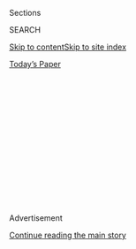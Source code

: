 <div id="app">

<div>

<div>

<div>

<div class="NYTAppHideMasthead css-1q2w90k e1suatyy0">

<div class="section css-ui9rw0 e1suatyy2">

<div class="css-eph4ug er09x8g0">

<div class="css-6n7j50">

</div>

<span class="css-1dv1kvn">Sections</span>

<div class="css-10488qs">

<span class="css-1dv1kvn">SEARCH</span>

</div>

[Skip to content](#site-content)[Skip to site
index](#site-index)

</div>

<div class="css-10698na e1huz5gh0">

</div>

</div>

<div id="masthead-bar-one" class="section hasLinks css-15hmgas e1csuq9d3">

<div class="css-uqyvli e1csuq9d0">

</div>

<div class="css-1uqjmks e1csuq9d1">

</div>

<div class="css-9e9ivx">

[](https://myaccount.nytimes3xbfgragh.onion/auth/login?response_type=cookie&client_id=vi)

</div>

<div class="css-1bvtpon e1csuq9d2">

[Today’s
Paper](https://www.nytimes3xbfgragh.onion/section/todayspaper)

</div>

</div>

</div>

</div>

<div data-aria-hidden="false">

<div id="site-content" data-role="main">

<div>

<div class="css-1aor85t" style="opacity:0.000000001;z-index:-1;visibility:hidden">

<div class="css-1hqnpie">

<div class="css-epjblv">

<span class="css-17xtcya">[Opinion](/section/opinion)</span><span class="css-x15j1o">|</span><span class="css-fwqvlz">Biden’s
Quietly Radical Care
Plan</span>

</div>

<div class="css-k008qs">

<div class="css-1iwv8en">

<span class="css-18z7m18"></span>

<div>

</div>

</div>

<span class="css-1n6z4y">https://nyti.ms/3fmlXEd</span>

<div class="css-1705lsu">

<div class="css-4xjgmj">

<div class="css-4skfbu" data-role="toolbar" data-aria-label="Social Media Share buttons, Save button, and Comments Panel with current comment count" data-testid="share-tools">

  - 
  - 
  - 
  - 
    
    <div class="css-6n7j50">
    
    </div>

  - 
  - 

</div>

</div>

</div>

</div>

</div>

</div>

<div id="NYT_TOP_BANNER_REGION" class="css-13pd83m">

</div>

<div id="top-wrapper" class="css-1sy8kpn">

<div id="top-slug" class="css-l9onyx">

Advertisement

</div>

[Continue reading the main
story](#after-top)

<div class="ad top-wrapper" style="text-align:center;height:100%;display:block;min-height:250px">

<div id="top" class="place-ad" data-position="top" data-size-key="top">

</div>

</div>

<div id="after-top">

</div>

</div>

<div>

<div class="css-v5btjw etb61u70">

<div class="css-v05ibm etb61u71">

[Opinion](/section/opinion)

</div>

</div>

<div id="sponsor-wrapper" class="css-1hyfx7x">

<div id="sponsor-slug" class="css-19vbshk">

Supported by

</div>

[Continue reading the main
story](#after-sponsor)

<div id="sponsor" class="ad sponsor-wrapper" style="text-align:center;height:100%;display:block">

</div>

<div id="after-sponsor">

</div>

</div>

<div class="css-186x18t">

</div>

<div class="css-1vkm6nb ehdk2mb0">

# Biden’s Quietly Radical Care Plan

</div>

The candidate is talking about child care and elder care in the same
breath, and making them part of his economic package. Both changes are
long overdue.

<div class="css-18e8msd">

<div class="css-vp77d3 epjyd6m0">

<div class="css-1p10dcb ey68jwv0" data-aria-hidden="true">

![Bryce
Covert](https://static01.graylady3jvrrxbe.onion/images/2017/08/15/opinion/bryce-covert/bryce-covert-thumbLarge-v2.png
"Bryce Covert")

</div>

<div class="css-1baulvz">

By <span class="css-1baulvz last-byline" itemprop="name">Bryce
Covert</span>

<div class="css-8atqhb">

Contributing Opinion Writer

</div>

</div>

</div>

  - Aug. 2,
    2020

  - 
    
    <div class="css-4xjgmj">
    
    <div class="css-d8bdto" data-role="toolbar" data-aria-label="Social Media Share buttons, Save button, and Comments Panel with current comment count" data-testid="share-tools">
    
      - 
      - 
      - 
      - 
        
        <div class="css-6n7j50">
        
        </div>
    
      - 
      - 
    
    </div>
    
    </div>

</div>

<div class="css-79elbk" data-testid="photoviewer-wrapper">

<div class="css-z3e15g" data-testid="photoviewer-wrapper-hidden">

</div>

<div class="css-1a48zt4 ehw59r15" data-testid="photoviewer-children">

![<span class="css-16f3y1r e13ogyst0" data-aria-hidden="true">Joe Biden
during a campaign event in Wilmington, Delaware last
week.</span><span class="css-cnj6d5 e1z0qqy90" itemprop="copyrightHolder"><span class="css-1ly73wi e1tej78p0">Credit...</span><span><span>Andrew
Caballero-Reynolds/Agence France-Presse — Getty
Images</span></span></span>](https://static01.graylady3jvrrxbe.onion/images/2020/08/02/opinion/02Covert/02Covert-articleLarge.jpg?quality=75&auto=webp&disable=upscale)

</div>

</div>

</div>

<div class="section meteredContent css-1r7ky0e" name="articleBody" itemprop="articleBody">

<div class="css-1fanzo5 StoryBodyCompanionColumn">

<div class="css-53u6y8">

Joe Biden’s [recent policy
proposal](https://www.cnbc.com/2020/07/21/biden-to-unveil-775-billion-plan-to-fund-child-care-and-elder-care.html)
to address the country’s crisis of care didn’t garner major headlines.
There were no haphazardly capitalized Trump tweets in response, nor
congressional Republicans denouncing it as socialism. But make no
mistake: His plan is quietly radical in both its comprehensiveness and
its framing.

Mr. Biden’s plan incorporates a lot of ideas that are not his own. His
pledge to give all 3- and 4-year-olds access to preschool? President
Barack Obama
[initiated](https://obamawhitehouse.archives.gov/the-press-office/2013/02/13/fact-sheet-president-obama-s-plan-early-education-all-americans)
an effort to ensure universal preschool in 2013. His promise to help
parents afford child care? It piggybacks on Senator Patty Murray and
Representative Bobby Scott’s [Child Care for Working Families
Act.](https://www.help.senate.gov/imo/media/doc/CCFWFA%20Fact%20Sheet%20116th%20Congress%20FINAL.pdf)
His argument that caregivers deserve better pay and more rights? To get
there, he says he’d sign the Domestic Workers Bill of Rights bill [put
forward](https://www.thenation.com/article/archive/federal-domestic-workers-bill-of-rights-harris-jayapal-labor/)
by Senator Kamala Harris and Representative Pramila Jayapal in 2018.

But by bringing all of these pieces together in one place and by talking
about them in the same breath with his other economic policies, he is
pushing this conversation into new territory. No longer is the struggle
to care for our families while earning a living something relegated to
kitchen tables and curtained-off hospital beds. These challenges affect
all of us, rippling throughout the entire economy. And Mr. Biden is the
first presidential candidate to drag them out of the shadows and into
the public conversation in such a sweeping way.

Mr. Biden’s plan ties together many kinds of care in one package: care
for young children, care for elderly parents, and care for the sick and
disabled. Each of these tends to get siloed off; as a result, they’re
fought for by disparate advocacy groups, whose efforts target varied
solutions. This fragmentation often keeps these constituencies from
coalescing into a single movement.

</div>

</div>

<div class="css-1fanzo5 StoryBodyCompanionColumn">

<div class="css-53u6y8">

Elder care is especially neglected in policymaking, despite the fact
that the number of Americans age 65 or older is set to grow by [more
than 90
percent](https://www.census.gov/library/visualizations/2018/comm/historic-first.html)
over the next four decades. Look no further for proof that we ignore the
plight of the elderly than the abysmal way people in nursing homes have
fared in the coronavirus crisis, where deaths recently passed
[40,000](https://data.cms.gov/stories/s/COVID-19-Nursing-Home-Data/bkwz-xpvg/).
A [vast
majority](https://www.longtermcarepoll.org/long-term-care-in-america-expectations-and-preferences-for-care-and-caregiving/)
of adults facing old age would prefer to remain in their homes, but
in-home care is usually cost prohibitive or unavailable. Mr. Biden wants
to find ways to make it more accessible and to ensure that the people
who provide this care are paid and treated well.

But it’s not just the inclusion of all of these kinds of care — for the
young, the old and the disabled — in one platform that breaks new
ground. It’s also that Mr. Biden puts these ideas forward as a central
part of his economic package, the heart of his campaign. This is both
smart politics and smart policy.

That adequate child care undergirds the smooth functioning of the rest
of the economy has become increasingly clear over the course of the
pandemic. But it was true long before the virus. The share of American
women in the paid work force has been [falling
behind](http://ftp.iza.org/dp7140.pdf) that in other developed countries
for decades thanks to a lack of investment in child care.We still
haven’t made the same conceptual leap with elder care, however, or
care for other family members who aren’t children — though we should.
Those who care for their spouses or parents are also [less likely to
work](https://www.urban.org/research/publication/impact-informal-caregiving-older-adults-laborsupply-and-economic-resources),
and even those with jobs [miss over a week of
work](http://news.gallup.com/businessjournal/151049/cost-caregiving-economy.aspx)
each year on average because of these responsibilities; the lost
productivity costs more than $28 billion a year. Imagine how much more
productive we could all be if we could obtain and afford quality care
for our children, parents, spouses and siblings.

Mr. Biden didn’t simply drag out a mom to talk about this issue; he
introduced his proposal by talking about himself. “I was a single parent
for five years after my wife and daughter were killed and my two boys
were badly injured,” [he
said](https://www.cnbc.com/2020/07/21/biden-to-unveil-775-billion-plan-to-fund-child-care-and-elder-care.html),
referring to a 1972 car accident. “We cared for our parents at the end.
My dad was months in hospice in our home, same with my mom.” He also
talked about caring for his son Beau before he died of brain cancer in
2015. This matters, because child care in particular has fallen all too
often into the culture war over women’s roles at home and at work,
neglecting the fact that fathers — and men generally — also have family
members who need care.

Care is an issue that comes for almost all of us at some point in our
lives. Even if we don’t decide to have children, we may very well find
ourselves tending to a sick spouse or an aging parent. But very few of
us are adequately prepared to shoulder the responsibility all on our
own. And yet we have an economy, and a policy apparatus, that completely
ignores this enormous burden.

</div>

</div>

<div class="css-1fanzo5 StoryBodyCompanionColumn">

<div class="css-53u6y8">

While you might try to tell a father struggling to find a child care
spot for his child, let alone pay for it, that he should have thought of
this before he decided to have children — as if the optimal way to
design our society is to make having children a luxury — it’s hard to
argue that if you can’t afford decent and dignified care for your aging
parent, you should have chosen not to have a parent get old. Binding
these things together makes it clear: We all have a responsibility to
make sure the vulnerable are adequately cared for.

With his announcement last week, Mr. Biden turned up the volume on
something usually discussed in the fearful whispers of daughters worried
about their mothers on the verge of dementia, or the hushed arguments
parents have late at night about how to afford preschool. Mr. Biden put
it squarely at the center of what he would do if he enters the White
House. It was a remarkable moment, and one that could change the way we
think about care for the long term.

</div>

</div>

<div>

</div>

<div class="css-1fanzo5 StoryBodyCompanionColumn">

<div class="css-53u6y8">

Bryce Covert is a contributor at The Nation and a contributing Opinion
writer.

*The Times is committed to publishing* [*a diversity of
letters*](https://www.nytimes3xbfgragh.onion/2019/01/31/opinion/letters/letters-to-editor-new-york-times-women.html)
*to the editor. We’d like to hear what you think about this or any of
our articles. Here are some*
[*tips*](https://help.nytimes3xbfgragh.onion/hc/en-us/articles/115014925288-How-to-submit-a-letter-to-the-editor)*.
And here’s our email:*
[*letters@NYTimes.com*](mailto:letters@NYTimes.com)*.*

*Follow The New York Times Opinion section on*
[*Facebook*](https://www.facebookcorewwwi.onion/nytopinion)*,* [*Twitter
(@NYTopinion)*](http://twitter.com/NYTOpinion) *and*
[*Instagram*](https://www.instagram.com/nytopinion/)*.*

</div>

</div>

</div>

<div>

</div>

<div>

</div>

<div>

</div>

<div>

<div id="bottom-wrapper" class="css-1ede5it">

<div id="bottom-slug" class="css-l9onyx">

Advertisement

</div>

[Continue reading the main
story](#after-bottom)

<div id="bottom" class="ad bottom-wrapper" style="text-align:center;height:100%;display:block;min-height:90px">

</div>

<div id="after-bottom">

</div>

</div>

</div>

</div>

</div>

## Site Index

<div>

</div>

## Site Information Navigation

  - [© <span>2020</span> <span>The New York Times
    Company</span>](https://help.nytimes3xbfgragh.onion/hc/en-us/articles/115014792127-Copyright-notice)

<!-- end list -->

  - [NYTCo](https://www.nytco.com/)
  - [Contact
    Us](https://help.nytimes3xbfgragh.onion/hc/en-us/articles/115015385887-Contact-Us)
  - [Work with us](https://www.nytco.com/careers/)
  - [Advertise](https://nytmediakit.com/)
  - [T Brand Studio](http://www.tbrandstudio.com/)
  - [Your Ad
    Choices](https://www.nytimes3xbfgragh.onion/privacy/cookie-policy#how-do-i-manage-trackers)
  - [Privacy](https://www.nytimes3xbfgragh.onion/privacy)
  - [Terms of
    Service](https://help.nytimes3xbfgragh.onion/hc/en-us/articles/115014893428-Terms-of-service)
  - [Terms of
    Sale](https://help.nytimes3xbfgragh.onion/hc/en-us/articles/115014893968-Terms-of-sale)
  - [Site
    Map](https://spiderbites.nytimes3xbfgragh.onion)
  - [Help](https://help.nytimes3xbfgragh.onion/hc/en-us)
  - [Subscriptions](https://www.nytimes3xbfgragh.onion/subscription?campaignId=37WXW)

</div>

</div>

</div>

</div>
